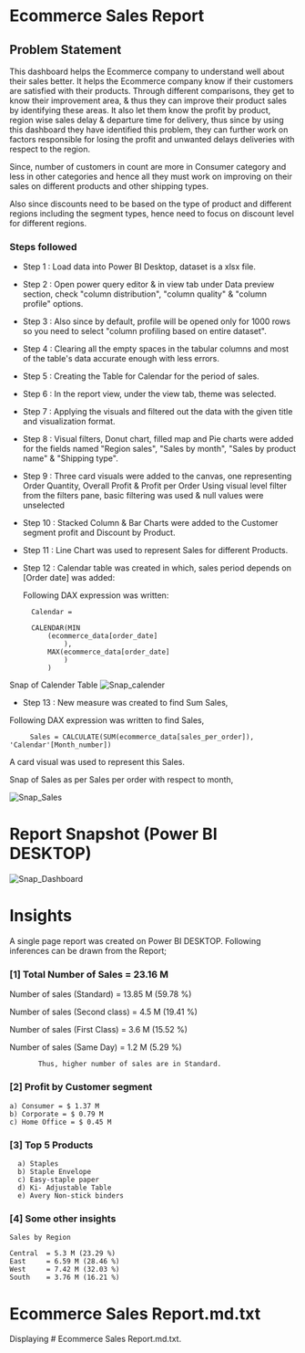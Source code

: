 # Ecommerce Sales Report

## Problem Statement

This dashboard helps the Ecommerce company to understand well about their sales better. It helps the Ecommerce company know if their customers are satisfied with their products. Through different comparisons, they get to know their improvement area, & thus they can improve their product sales by identifying these areas. It also let them know the profit by product, region wise sales delay & departure time for delivery, thus since by using this dashboard they have identified this problem, they can further work on factors responsible for losing the profit and unwanted delays deliveries with respect to the region.

Since, number of customers in count are more in Consumer category and less in other categories and hence all they must work on improving on their sales on different products and other shipping types.

Also since discounts need to be based on the type of product and different regions including the segment types, hence need to focus on discount level for different regions.

### Steps followed 

- Step 1 : Load data into Power BI Desktop, dataset is a xlsx file.
- Step 2 : Open power query editor & in view tab under Data preview section, check "column distribution", "column quality" & "column profile" options.
- Step 3 : Also since by default, profile will be opened only for 1000 rows so you need to select "column profiling based on entire dataset".
- Step 4 : Clearing all the empty spaces in the tabular columns and most of the table's data accurate enough with less errors.
- Step 5 : Creating the Table for Calendar for the period of sales. 
- Step 6 : In the report view, under the view tab, theme was selected.
- Step 7 : Applying the visuals and filtered out the data with the given title and visualization format.
- Step 8 : Visual filters, Donut chart, filled map and Pie charts were added for the fields named "Region sales", "Sales by month", "Sales by product name" & "Shipping type".
- Step 9 : Three card visuals were added to the canvas, one representing Order Quantity, Overall Profit & Profit per Order
           Using visual level filter from the filters pane, basic filtering was used & null values were unselected 
- Step 10 : Stacked Column & Bar Charts were added to the Customer segment profit and Discount by Product.
- Step 11 : Line Chart was used to represent Sales for different Products.
 
- Step 12 : Calendar table was created in which, sales period depends on [Order date] was added:

	Following DAX expression was written:

		Calendar = 
		
		CALENDAR(MIN
			(ecommerce_data[order_date]
				),
			MAX(ecommerce_data[order_date]
				)
			)
 Snap of Calender Table
![Snap_calender](https://github.com/user-attachments/assets/266d4e20-d0b7-4628-85b1-10fd0e8d387e)

        
 - Step 13 : New measure was created to find Sum Sales,
 
 Following DAX expression was written to find Sales,
 
         Sales = CALCULATE(SUM(ecommerce_data[sales_per_order]), 'Calendar'[Month_number])
 
 A card visual was used to represent this Sales.
 
 Snap of Sales as per Sales per order with respect to month,
 
 ![Snap_Sales](https://github.com/user-attachments/assets/a9e19179-f914-44bf-b5b3-744915bc2dfd)


 # Report Snapshot (Power BI DESKTOP)

 
![Snap_Dashboard](https://github.com/user-attachments/assets/db380ff3-27d2-4f24-8506-0facde940399)

# Insights

A single page report was created on Power BI DESKTOP.
Following inferences can be drawn from the Report;

### [1] Total Number of Sales = 23.16 M

   Number of sales  (Standard) = 13.85 M (59.78 %)

   Number of sales  (Second class) = 4.5 M (19.41 %)

   Number of sales  (First Class) = 3.6 M (15.52 %)

   Number of sales  (Same Day) = 1.2 M (5.29 %)


           Thus, higher number of sales are in Standard.
           
### [2] Profit by Customer segment

    a) Consumer = $ 1.37 M
    b) Corporate = $ 0.79 M
    c) Home Office = $ 0.45 M
  
    
  
  ### [3] Top 5 Products 
  
      a) Staples
      b) Staple Envelope
      c) Easy-staple paper
      d) Ki- Adjustable Table
      e) Avery Non-stick binders

 ### [4] Some other insights

    Sales by Region

    Central  = 5.3 M (23.29 %)
    East     = 6.59 M (28.46 %)
    West     = 7.42 M (32.03 %)
    South    = 3.76 M (16.21 %)



# Ecommerce Sales Report.md.txt
Displaying # Ecommerce Sales Report.md.txt.
